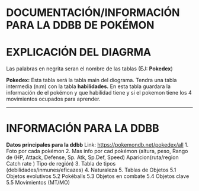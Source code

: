 # DOCUMENTACIÓN/INFORMACIÓN PARA LA DDBB DE POKÉMON

# EXPLICACIÓN DEL DIAGRMA
Las palabras en negrita seran el nombre de las tablas (EJ: **Pokedex**)

**Pokedex:** Esta tabla será la tabla main del diograma. 
Tendra una tabla intermedia (n:m) con la tabla **habilidades.** En esta tabla guardara la información de el pokémon y que habilidad tiene y si el pokemon tiene los 4 movimientos ocupados para aprender.

****

# INFORMACIÓN PARA LA DDBB

  **Datos principales para la ddbb**
  Link: https://pokemondb.net/pokedex/all
    1. Foto por cada pokémon
    2. Mas info por cad pokémon (altura, peso, Rango de (HP, Attack, Defense, Sp. Atk, Sp.Def, Speed) Aparicion(ruta/region Catch rate ) Tipo de región)
    3. Tabla de tipos (debilidades/inmunes/eficazes)
    4. Naturaleza
    5. Tablas de Objetos
      5.1 Objetos evolutivos
      5.2 Pokéballs
      5.3 Objetos en combate
      5.4 Objetos clave
      5.5 Movimientos (MT/MO)
      

